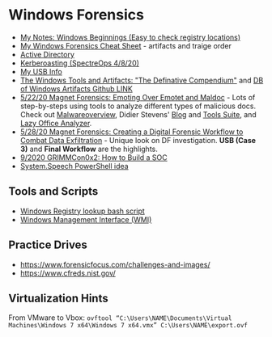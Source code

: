 # Windows Forensics

- [My Notes: Windows Beginnings (Easy to check registry locations)](Windows_Beginnings.md)
- [My Windows Forensics Cheat Sheet](myWindowsForensicsCheatSheet.xlsx) - artifacts and traige order
- [Active Directory](active_directory)
- [Kerberoasting (SpectreOps 4/8/20)](SpectreOps_Keberoasting.md)
- [My USB Info](USB_info.md)
- [The Windows Tools and Artifacts: "The Definative Compendium"](https://aboutdfir.com/toolsandartifacts/windows/) and [DB of Windows Artifacts Github LINK](https://github.com/ForensicArtifacts/artifacts/blob/master/docs/Artifacts%20definition%20format%20and%20style%20guide.asciidoc)
- [5/22/20 Magnet Forensics: Emoting Over Emotet and Maldoc](EmotingMaldoc.md)  - Lots of step-by-steps using tools to analyze different types of malicious docs. Check out [Malwareoverview](https://github.com/alexandreborges/malwoverview), Didier Stevens' [Blog](https://blog.didierstevens.com/) and [Tools Suite](https://github.com/DidierStevens/DidierStevensSuite), and [Lazy Office Analyzer](https://github.com/tehsyntx/loffice).  
- [5/28/20 Magnet Forensics: Creating a Digital Forensic Workflow to Combat Data Exfiltration](DFWorkflow.md) - Unique look on DF investigation. **USB (Case 3)** and **Final Workflow** are the highlights.
- [9/2020 GRIMMCon0x2: How to Build a SOC](GRIMMCon0x2.md)
- [System.Speech PowerShell idea](speech.md)

## Tools and Scripts

- [Windows Registry lookup bash script](windowsplus.sh)
- [Windows Management Interface (WMI)](WMI_research/README.md)

## Practice Drives

- <https://www.forensicfocus.com/challenges-and-images/>
- <https://www.cfreds.nist.gov/>

## Virtualization Hints

From VMware to Vbox: `ovftool “C:\Users\NAME\Documents\Virtual Machines\Windows 7 x64\Windows 7 x64.vmx” C:\Users\NAME\export.ovf`
